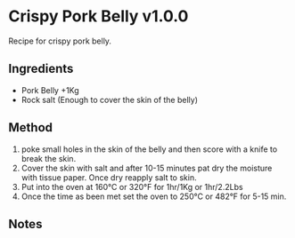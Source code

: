 # Crispy Pork Belly v1.0.0
Recipe for crispy pork belly.

## Ingredients
+ Pork Belly +1Kg
+ Rock salt (Enough to cover the skin of the belly)

## Method
1. poke small holes in the skin of the belly and then score with a knife to break the skin.
2. Cover the skin with salt and after 10-15 minutes pat dry the moisture with tissue paper. Once dry reapply salt to skin.
3. Put into the oven at 160°C or 320°F for 1hr/1Kg or 1hr/2.2Lbs
4. Once the time as been met set the oven to 250°C or 482°F for 5-15 min.

## Notes